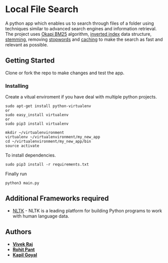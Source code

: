 # Local File Search

A python app which enables us to search through files of a folder using techniques similar to advanced search engines and information retrieval.  
The project uses [Okapi BM25](https://en.wikipedia.org/wiki/Okapi_BM25) algorithm, [inverted index](https://en.wikipedia.org/wiki/Inverted_index) data structure, [stemming](https://en.wikipedia.org/wiki/Stemming), removing [stopwords](https://en.wikipedia.org/wiki/Stop_words) and [caching](https://en.wikipedia.org/wiki/Cache_(computing)) to make the search as fast and relevant as possible.


## Getting Started

Clone or fork the repo to make changes and test the app.


### Installing

Create a vitual enviroment if you have deal with multiple python projects.

```
sudo apt-get install python-virtualenv
or
sudo easy_install virtualenv
or
sudo pip3 install virtualenv
```

```
mkdir ~/virtualenvironment
virtualenv ~/virtualenvironment/my_new_app
cd ~/virtualenvironment/my_new_app/bin
source activate
```

To install dependencies.

```
sudo pip3 install -r requirements.txt
```


Finally run

```
python3 main.py
```


## Additional Frameworks required

* [NLTK](https://www.nltk.org/) - NLTK is a leading platform for building Python programs to work with human language data.


## Authors

* **[Vivek Raj](https://github.com/codervivek)**
* **[Rohit Pant](https://github.com/rpant1728)**
* **[Kapil Goyal](https://github.com/kapil-goyal)**
